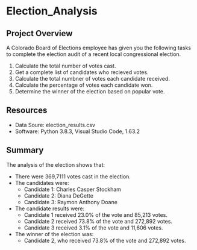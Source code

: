 # Election_Analysis

## Project Overview
A Colorado Board of Elections employee has given you the following tasks to complete the election audit of a recent local congressional election.

1. Calculate the total number of votes cast.
2. Get a complete list of candidates who recieved votes.
3. Calculate the total numbner of votes each candidate received.
4. Calculate the percentage of votes each candidate won.
5. Determine the winner of the election based on popular vote.

## Resources
- Data Soure: election_results.csv
- Software: Python 3.8.3, Visual Studio Code, 1.63.2

## Summary
The analysis of the election shows that:
- There were 369,7111 votes cast in the election.
- The candidates were:
    - Candidate 1: Charles Casper Stockham
    - Candidate 2: Diana DeGette
    - Candidate 3: Raymon Anthony Doane
- The candidate results were:
    - Candidate 1 received 23.0% of the vote and 85,213 votes.
    - Candidate 2 received 73.8% of the vote and 272,892 votes.
    - Candidate 3 received 3.1% of the vote and 11,606 votes.
- The winner of the election was:
    - Candidate 2, who received 73.8% of the vote and 272,892 votes.